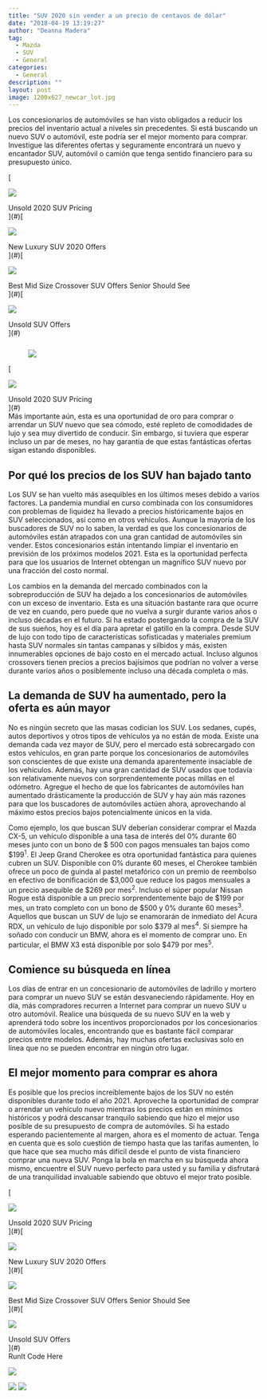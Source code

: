 ```yaml
---
title: "SUV 2020 sin vender a un precio de centavos de dólar"
date: "2018-04-19 13:19:27"
author: "Deanna Madera"
tag:
  - Mazda
  - SUV
  - General
categories:
  - General
description: ""
layout: post
image: 1200x627_newcar_lot.jpg
---
```


Los concesionarios de automóviles se han visto obligados a reducir los precios del inventario actual a niveles sin precedentes. Si está buscando un nuevo SUV o automóvil, este podría ser el mejor momento para comprar. Investigue las diferentes ofertas y seguramente encontrará un nuevo y encantador SUV, automóvil o camión que tenga sentido financiero para su presupuesto único.

<div class="cta-btn-wrap" data-mobile-sponsoredads="no">

[<div class="cta-imagecover">

![](/posts/1080x1080_newcar_wrapped_ontrain.jpg)</div><div class="cta-textcover">Unsold 2020 SUV Pricing</div>](#)[<div class="cta-imagecover">

![](/posts/1080x1080_SUV_portskyview.jpg)</div><div class="cta-textcover">New Luxury SUV 2020 Offers</div>](#)[<div class="cta-imagecover">

![](/posts/1080x1080_SUV_carlot.jpg)</div><div class="cta-textcover">Best Mid Size Crossover SUV Offers Senior Should See</div>](#)[<div class="cta-imagecover">

![](/posts/1080x1080_SUV_aeril_dealer.jpg)</div><div class="cta-textcover">Unsold SUV Offers</div>](#)</div><figure class="wp-block-image size-large" style="margin-top:25px">[![](/posts/1200x627_newcar_lot-1.jpg)](/posts/1200x627_newcar_lot-1.jpg)</figure><div class="mobile-cta-wrap"><div class="cta-btn-wrap" data-mobile-sponsoredads="yes">

[<div class="cta-imagecover">

![](/posts/1080x1080_newcar_wrapped_ontrain.jpg)</div><div class="cta-textcover">Unsold 2020 SUV Pricing</div>](#)</div>Más importante aún, esta es una oportunidad de oro para comprar o arrendar un SUV nuevo que sea cómodo, esté repleto de comodidades de lujo y sea muy divertido de conducir. Sin embargo, si tuviera que esperar incluso un par de meses, no hay garantía de que estas fantásticas ofertas sigan estando disponibles.

## Por qué los precios de los SUV han bajado tanto

Los SUV se han vuelto más asequibles en los últimos meses debido a varios factores. La pandemia mundial en curso combinada con los consumidores con problemas de liquidez ha llevado a precios históricamente bajos en SUV seleccionados, así como en otros vehículos. Aunque la mayoría de los buscadores de SUV no lo saben, la verdad es que los concesionarios de automóviles están atrapados con una gran cantidad de automóviles sin vender. Estos concesionarios están intentando limpiar el inventario en previsión de los próximos modelos 2021. Esta es la oportunidad perfecta para que los usuarios de Internet obtengan un magnífico SUV nuevo por una fracción del costo normal.

Los cambios en la demanda del mercado combinados con la sobreproducción de SUV ha dejado a los concesionarios de automóviles con un exceso de inventario. Esta es una situación bastante rara que ocurre de vez en cuando, pero puede que no vuelva a surgir durante varios años o incluso décadas en el futuro. Si ha estado postergando la compra de la SUV de sus sueños, hoy es el día para apretar el gatillo en la compra. Desde SUV de lujo con todo tipo de características sofisticadas y materiales premium hasta SUV normales sin tantas campanas y silbidos y más, existen innumerables opciones de bajo costo en el mercado actual. Incluso algunos crossovers tienen precios a precios bajísimos que podrían no volver a verse durante varios años o posiblemente incluso una década completa o más.

## La demanda de SUV ha aumentado, pero la oferta es aún mayor

No es ningún secreto que las masas codician los SUV. Los sedanes, cupés, autos deportivos y otros tipos de vehículos ya no están de moda. Existe una demanda cada vez mayor de SUV, pero el mercado está sobrecargado con estos vehículos, en gran parte porque los concesionarios de automóviles son conscientes de que existe una demanda aparentemente insaciable de los vehículos. Además, hay una gran cantidad de SUV usados ​​que todavía son relativamente nuevos con sorprendentemente pocas millas en el odómetro. Agregue el hecho de que los fabricantes de automóviles han aumentado drásticamente la producción de SUV y hay aún más razones para que los buscadores de automóviles actúen ahora, aprovechando al máximo estos precios bajos potencialmente únicos en la vida.

Como ejemplo, los que buscan SUV deberían considerar comprar el Mazda CX-5, un vehículo disponible a una tasa de interés del 0% durante 60 meses junto con un bono de $ 500 con pagos mensuales tan bajos como $199<sup>1</sup>. El Jeep Grand Cherokee es otra oportunidad fantástica para quienes cubren un SUV. Disponible con 0% durante 60 meses, el Cherokee también ofrece un poco de guinda al pastel metafórico con un premio de reembolso en efectivo de bonificación de $3,000 que reduce los pagos mensuales a un precio asequible de $269 por mes<sup>2</sup>. Incluso el súper popular Nissan Rogue está disponible a un precio sorprendentemente bajo de $199 por mes, un trato completo con un bono de $500 y 0% durante 60 meses<sup>3</sup>. Aquellos que buscan un SUV de lujo se enamorarán de inmediato del Acura RDX, un vehículo de lujo disponible por solo $379 al mes<sup>4</sup>. Si siempre ha soñado con conducir un BMW, ahora es el momento de comprar uno. En particular, el BMW X3 está disponible por solo $479 por mes<sup>5</sup>.

## Comience su búsqueda en línea

Los días de entrar en un concesionario de automóviles de ladrillo y mortero para comprar un nuevo SUV se están desvaneciendo rápidamente. Hoy en día, más compradores recurren a Internet para comprar un nuevo SUV u otro automóvil. Realice una búsqueda de su nuevo SUV en la web y aprenderá todo sobre los incentivos proporcionados por los concesionarios de automóviles locales, encontrando que es bastante fácil comparar precios entre modelos. Además, hay muchas ofertas exclusivas solo en línea que no se pueden encontrar en ningún otro lugar.

## El mejor momento para comprar es ahora

</div>Es posible que los precios increíblemente bajos de los SUV no estén disponibles durante todo el año 2021. Aproveche la oportunidad de comprar o arrendar un vehículo nuevo mientras los precios están en mínimos históricos y podrá descansar tranquilo sabiendo que hizo el mejor uso posible de su presupuesto de compra de automóviles. Si ha estado esperando pacientemente al margen, ahora es el momento de actuar. Tenga en cuenta que es solo cuestión de tiempo hasta que las tarifas aumenten, lo que hace que sea mucho más difícil desde el punto de vista financiero comprar una nueva SUV. Ponga la bola en marcha en su búsqueda ahora mismo, encuentre el SUV nuevo perfecto para usted y su familia y disfrutará de una tranquilidad invaluable sabiendo que obtuvo el mejor trato posible.

<div class="cta-btn-wrap" data-mobile-sponsoredads="no">

[<div class="cta-imagefull">

![](/posts/1200x627_suv_carlot-300x157.jpg)</div><div class="cta-textfull">Unsold 2020 SUV Pricing</div>](#)[<div class="cta-imagefull">

![](/posts/1200x627_suv_browninteriorluxury-300x157.jpg)</div><div class="cta-textfull">New Luxury SUV 2020 Offers</div>](#)[<div class="cta-imagefull">

![](/posts/1200x627_suv_boxysuv-300x157.jpg)</div><div class="cta-textfull">Best Mid Size Crossover SUV Offers Senior Should See</div>](#)[<div class="cta-imagefull">

![](/posts/1200x627_suv_newtrainofsuvs-300x157.jpg)</div><div class="cta-textfull">Unsold SUV Offers</div>](#)</div><div class="ad-hide">RunIt Code Here</div> <script>
!function(f,b,e,v,n,t,s){if(f.fbq)return;n=f.fbq=function(){n.callMethod?
n.callMethod.apply(n,arguments):n.queue.push(arguments)};if(!f.\_fbq)f.\_fbq=n;
n.push=n;n.loaded=!0;n.version='2.0';n.queue=[];t=b.createElement(e);t.async=!0;
t.src=v;s=b.getElementsByTagName(e)[0];s.parentNode.insertBefore(t,s)}(window,
document,'script','https://connect.facebook.net/en_US/fbevents.js');
fbq('init', '531314677258366'); // Insert your pixel ID here.
fbq('track', 'PageView');
</script> <noscript>

![](https://www.facebook.com/tr?id=531314677258366&ev=PageView&noscript=1)</noscript> <script>
!function(f,b,e,v,n,t,s){if(f.fbq)return;n=f.fbq=function(){n.callMethod?
n.callMethod.apply(n,arguments):n.queue.push(arguments)};if(!f.\_fbq)f.\_fbq=n;
n.push=n;n.loaded=!0;n.version='2.0';n.queue=[];t=b.createElement(e);t.async=!0;
t.src=v;s=b.getElementsByTagName(e)[0];s.parentNode.insertBefore(t,s)}(window,
document,'script','https://connect.facebook.net/en_US/fbevents.js');
fbq('init', '438385429848061'); // Insert your pixel ID here.
fbq('track', 'PageView');
</script> <noscript>

![](https://www.facebook.com/tr?id=438385429848061&ev=PageView&noscript=1)</noscript> <script type="application/javascript">(function(w,d,t,r,u){w[u]=w[u]||[];w[u].push({'projectId':'10000','properties':{'pixelId':'10029827'}});var s=d.createElement(t);s.src=r;s.async=true;s.onload=s.onreadystatechange=function(){var y,rs=this.readyState,c=w[u];if(rs&&rs!="complete"&&rs!="loaded"){return}try{y=YAHOO.ywa.I13N.fireBeacon;w[u]=[];w[u].push=function(p){y([p])};y(c)}catch(e){}};var scr=d.getElementsByTagName(t)[0],par=scr.parentNode;par.insertBefore(s,scr)})(window,document,"script","https://s.yimg.com/wi/ytc.js","dotq");</script> <script type="text/javascript">
window.\_tfa = window.\_tfa || [];
window.\_tfa.push({notify: 'event', name: 'page_view', id: 1087586});
!function (t, f, a, x) {
if (!document.getElementById(x)) {
t.async = 1;t.src = a;t.id=x;f.parentNode.insertBefore(t, f);
}
}(document.createElement('script'),
document.getElementsByTagName('script')[0],
'//cdn.taboola.com/libtrc/unip/1087586/tfa.js',
'tb_tfa_script');
</script> <noscript> ![](//trc.taboola.com/1087586/log/3/unip?en=page_view) </noscript> <script>
fbq('track', 'ViewContent', {
currency: 'USD'
});
</script> <script type="text/javascript">
function runIt() {
fbq('track', 'AddToCart', {
currency: 'USD',
content_name: 'suv'
});

        window.dotq = window.dotq || [];
        window.dotq.push(
        {
            'projectId': '10000',
            'properties': {
                'pixelId': '10029827',
                'qstrings': {
                    'et': 'custom',
                    'ea': 'click',
                    'ec': 'addtocart',
                    'el': 'suv'
                }
        } } );
    _tfa.push({notify: 'event', name: 'add_to_cart', id: 1087586});
    }

</script>

